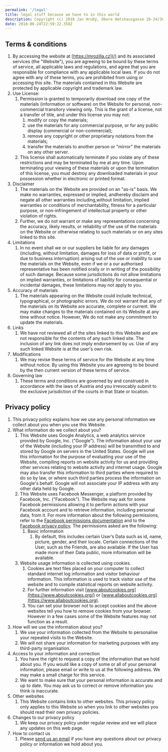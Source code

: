 ```yaml
---
permalink: '/legal'
title: legal stuff because we have to in this world
description: Copyright (c) 2018 Jan Hrubý, Obere Amtshausgasse 20-24/38, 1050 Wien, AUSTRIA ("we", "us", "our"). The code of this website is licensed under the MIT License. The website uses [open-source software](https://github.com/mrozilla/mrozilla.cz/blob/master/package.json).
date: 2018-06-24T22:59:22.358Z
---
```


## Terms & conditions

1.  By accessing the website at [https://mrozilla.cz](/) and its associated services (the "Website"), you are agreeing to be bound by these terms of service, all applicable laws and regulations, and agree that you are responsible for compliance with any applicable local laws. If you do not agree with any of these terms, you are prohibited from using or accessing this site. The materials contained in this Website are protected by applicable copyright and trademark law.
1.  Use License:
    1.  Permission is granted to temporarily download one copy of the materials (information or software) on the Website for personal, non-commercial transitory viewing only. This is the grant of a license, not a transfer of title, and under this license you may not:
        1.  modify or copy the materials;
        1.  use the materials for any commercial purpose, or for any public display (commercial or non-commercial);
        1.  remove any copyright or other proprietary notations from the materials;
        1.  transfer the materials to another person or "mirror" the materials on any other server.
    1.  This license shall automatically terminate if you violate any of these restrictions and may be terminated by me at any time. Upon terminating your viewing of these materials or upon the termination of this license, you must destroy any downloaded materials in your possession whether in electronic or printed format.
1.  Disclaimer
    1.  The materials on the Website are provided on an "as-is" basis. We make no warranties, expressed or implied, andhereby disclaim and negate all other warranties including,without limitation, implied warranties or conditions of merchantability, fitness for a particular purpose, or non-infringement of intellectual property or other violation of rights.
    1.  Further, we do not warrant or make any representations concerning the accuracy, likely results, or reliability of the use of the materials on the Website or otherwise relating to such materials or on any sites linked to this site.
1.  Limitations
    1.  In no event shall we or our suppliers be liable for any damages (including, without limitation, damages for loss of data or profit, or due to business interruption) arising out of the use or inability to use the materials on the Website, even if we or a our authorised representative has been notified orally or in writing of the possibility of such damage. Because some jurisdictions do not allow limitations on implied warranties, or limitations of liability for consequential or incidental damages, these limitations may not apply to you.
1.  Accuracy of materials
    1.  The materials appearing on the Website could include technical, typographical, or photographic errors. We do not warrant that any of the materials on its Website are accurate, complete or current. We may make changes to the materials contained on its Website at any time without notice. However, We do not make any commitment to update the materials.
1.  Links
    1.  We have not reviewed all of the sites linked to this Website and are not responsible for the contents of any such linked site. The inclusion of any link does not imply endorsement by us. Use of any such linked Website is at the user's own risk.
1.  Modifications
    1.  We may revise these terms of service for the Website at any time without notice. By using this Website you are agreeing to be bound by the then current version of these terms of service.
1.  Governing law
    1.  These terms and conditions are governed by and construed in accordance with the laws of Austria and you irrevocably submit to the exclusive jurisdiction of the courts in that State or location.

<h2 id="privacy">Privacy policy</h2>

1.  This privacy policy explains how we use any personal information we collect about you when you use this Website.
1.  What information do we collect about you?
    1.  This Website uses Google Analytics, a web analytics service provided by Google, Inc. ("Google"). The information about your use of the Website (including your IP address) will be transmitted to and stored by Google on servers in the United States. Google will use this information for the purpose of evaluating your use of the Website, compiling reports on website activity for us and providing other services relating to website activity and internet usage. Google may also transfer this information to third parties where required to do so by law, or where such third parties process the information on Google&apos;s behalf. Google will not associate your IP address with any other data held by Google.
    1.  This Website uses Facebook Messenger, a platform provided by Facebook, Inc. ("Facebook"). The Website may ask for some Facebook permissions allowing it to perform actions with your Facebook account and to retrieve information, including personal data, from it. For more information about the following permissions, refer to the [Facebook permissions documentation](https://developers.facebook.com/docs/authentication/permissions/) and to the [Facebook privacy policy](https://www.facebook.com/about/privacy/). The permissions asked are the following:
        1.  Basic information
            1.  By default, this includes certain User’s Data such as id, name, picture, gender, and their locale. Certain connections of the User, such as the Friends, are also available. If the User has made more of their Data public, more information will be available.
    1.  Website usage information is collected using cookies.
        1.  Cookies are text files placed on your computer to collect standard internet log information and visitor behaviour information. This information is used to track visitor use of the website and to compile statistical reports on website activity.
        1.  For further information visit [www.aboutcookies.org](https://www.aboutcookies.org/) or [www.allaboutcookies.org](https://www.allaboutcookies.org).
        1.  You can set your browser not to accept cookies and the above websites tell you how to remove cookies from your browser. However in a few cases some of the Website features may not function as a result.
1.  How will we use the information about you?
    1.  We use your information collected from the Website to personalise your repeated visits to the Website.
    1.  We will not share your information for marketing purposes with any third-party organisation.
1.  Access to your information and correction
    1.  You have the right to request a copy of the information that we hold about you. If you would like a copy of some or all of your personal information, please email or write to us at the following address. We may make a small charge for this service.
    1.  We want to make sure that your personal information is accurate and up to date. You may ask us to correct or remove information you think is inaccurate.
1.  Other websites
    1.  This Website contains links to other websites. This privacy policy only applies to this Website so when you link to other websites you should read their own privacy policies.
1.  Changes to our privacy policy
    1.  We keep our privacy policy under regular review and we will place any updates on this web page.
1.  How to contact us
    1.  Please [send us an email](mailto:jan@mrozilla.cz) if you have any questions about our privacy policy or information we hold about you.
